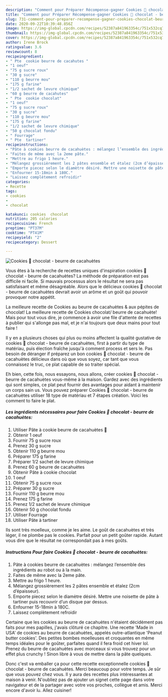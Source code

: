 ```yaml
---
description: "Comment pour Préparer Récompense-gagner Cookies 🍪 chocolat - beurre de cacahuètes"
title: "Comment pour Préparer Récompense-gagner Cookies 🍪 chocolat - beurre de cacahuètes"
slug: 731-comment-pour-preparer-recompense-gagner-cookies-chocolat-beurre-de-cacahuetes
date: 2020-09-22T10:39:48.856Z
image: https://img-global.cpcdn.com/recipes/52387a841963354c/751x532cq70/cookies-🍪-chocolat-beurre-de-cacahuetes-photo-principale-de-la-recette.jpg
thumbnail: https://img-global.cpcdn.com/recipes/52387a841963354c/751x532cq70/cookies-🍪-chocolat-beurre-de-cacahuetes-photo-principale-de-la-recette.jpg
cover: https://img-global.cpcdn.com/recipes/52387a841963354c/751x532cq70/cookies-🍪-chocolat-beurre-de-cacahuetes-photo-principale-de-la-recette.jpg
author: Irene Brock
ratingvalue: 3.6
reviewcount: 8
recipeingredient:
- " Pte  cookie beurre de cacahutes "
- "1 oeuf"
- "75 g sucre roux"
- "30 g sucre"
- "110 g beurre mou"
- "175 g farine"
- "1/2 sachet de levure chimique"
- "60 g beurre de cacahutes"
- " Pte  cookie chocolat"
- "1 oeuf"
- "75 g sucre roux"
- "30 g sucre"
- "110 g beurre mou"
- "175 g farine"
- "1/2 sachet de levure chimique"
- "50 g chocolat fondu"
- " Fourrage"
- " Pte  tartiner"
recipeinstructions:
- "Pâte à cookies beurre de cacahuètes : mélangez l’ensemble des ingrédients au robot ou à la main."
- "Faites de même avec la 2eme pâte."
- "Mettre au frigo 1 heure."
- "Mélangez grossièrement les 2 pâtes ensemble et étalez (2cm d’épaisseur)."
- "Emporte piecez selon le diamètre désiré. Mettre une noisette de pâte à tartiner puis recouvrir d’un disque par dessus."
- "Enfourner 15-18min à 180C."
- "Laissez complètement refroidir"
categories:
- Recette
tags:
- cookies
- 
- chocolat

katakunci: cookies  chocolat 
nutrition: 205 calories
recipecuisine: French
preptime: "PT37M"
cooktime: "PT41M"
recipeyield: "2"
recipecategory: Dessert

---
```



![Cookies 🍪 chocolat - beurre de cacahuètes](https://img-global.cpcdn.com/recipes/52387a841963354c/751x532cq70/cookies-🍪-chocolat-beurre-de-cacahuetes-photo-principale-de-la-recette.jpg)

Vous êtes à la recherche de recettes uniques d'inspiration cookies 🍪 chocolat - beurre de cacahuètes? La méthode de préparation est pas difficile ni facile. Si mauvais processus alors le résultat ne sera pas satisfaisant et même désagréable. Alors que le délicieux cookies 🍪 chocolat - beurre de cacahuètes devrait avoir un arôme et un goût qui pouvoir provoquer notre appétit.

La meilleure recette de Cookies au beurre de cacahuètes &amp; aux pépites de chocolat! La meilleure recette de Cookies chocolat/ beurre de cacahuète! Mais pour tout vous dire, je commence à avoir une file d&#39;attente de recettes à publier qui s&#39;allonge pas mal, et je n&#39;ai toujours que deux mains pour tout faire !

Il y en a plusieurs choses qui plus ou moins affectent la qualité gustative de cookies 🍪 chocolat - beurre de cacahuètes, first à partir du type de matériau, puis élection fraîche jusqu'à comment process et sers le. Pas besoin de déranger if préparez un bon cookies 🍪 chocolat - beurre de cacahuètes délicieux dans où que vous soyez, car tant que vous connaissez le truc, ce plat capable de so traiter spécial.


Eh bien, cette fois, nous essayons, nous allons, créer cookies 🍪 chocolat - beurre de cacahuètes vous-même à la maison. Gardez avec des ingrédients qui sont simples, ce plat peut fournir des avantages pour aidant à maintenir un corps sain us. Vous pouvez préparer Cookies 🍪 chocolat - beurre de cacahuètes utiliser 18 type de matériau et 7 étapes création. Voici les comment to faire le plat.

<!--inarticleads1-->

##### Les ingrédients nécessaires pour faire Cookies 🍪 chocolat - beurre de cacahuètes:

1. Utiliser  Pâte à cookie beurre de cacahuètes 🥜
1. Obtenir 1 oeuf
1. Fournir 75 g sucre roux
1. Prenez 30 g sucre
1. Obtenir 110 g beurre mou
1. Préparer 175 g farine
1. Préparer 1/2 sachet de levure chimique
1. Prenez 60 g beurre de cacahuètes
1. Obtenir  Pâte à cookie chocolat
1.  1 oeuf
1. Obtenir 75 g sucre roux
1. Préparer 30 g sucre
1. Fournir 110 g beurre mou
1. Prenez 175 g farine
1. Prenez 1/2 sachet de levure chimique
1. Obtenir 50 g chocolat fondu
1. Utiliser  Fourrage
1. Utiliser  Pâte à tartiner


Ils sont très moelleux, comme je les aime. Le goût de cacahuètes et très léger, il ne plombe pas le cookies. Parfait pour un petit goûter rapide. Autant vous dire que le résultat ne correspondait pas à mes goûts. 

<!--inarticleads2-->

##### Instructions Pour faire Cookies 🍪 chocolat - beurre de cacahuètes:

1. Pâte à cookies beurre de cacahuètes : mélangez l’ensemble des ingrédients au robot ou à la main.
1. Faites de même avec la 2eme pâte.
1. Mettre au frigo 1 heure.
1. Mélangez grossièrement les 2 pâtes ensemble et étalez (2cm d’épaisseur).
1. Emporte piecez selon le diamètre désiré. Mettre une noisette de pâte à tartiner puis recouvrir d’un disque par dessus.
1. Enfourner 15-18min à 180C.
1. Laissez complètement refroidir


Certaine que les cookies au beurre de cacahuètes n&#39;étaient décidément pas faits pour mes papilles, j&#39;avais clôturé ce chapitre. Une recette &#39;Made in USA&#39; de cookies au beurre de cacahuètes, appelés outre-atlantique &#39;Peanut butter cookies&#39;. Des petites bombes moelleuses et croquantes en même temps idéales pour le goûter, parfaites quand il fera froid cet hiver lol. Prenez du beurre de cacahuètes avec morceaux si vous trouvez pour un effet plus crunchy ! Sinon libre à vous de mettre dans la pâte quelques. 


Donc c'est va emballer ça pour cette recette exceptionnelle cookies 🍪 chocolat - beurre de cacahuètes. Merci beaucoup pour votre temps. Je sûr que vous pouvez chez vous. Il y aura des recettes plus  intéressantes at maison à venir. N'oubliez pas de ajouter un signet cette page dans votre navigateur et de la partager avec votre vos proches, collègue et amis. Merci encore d'avoir lu. Allez cuisiner!
